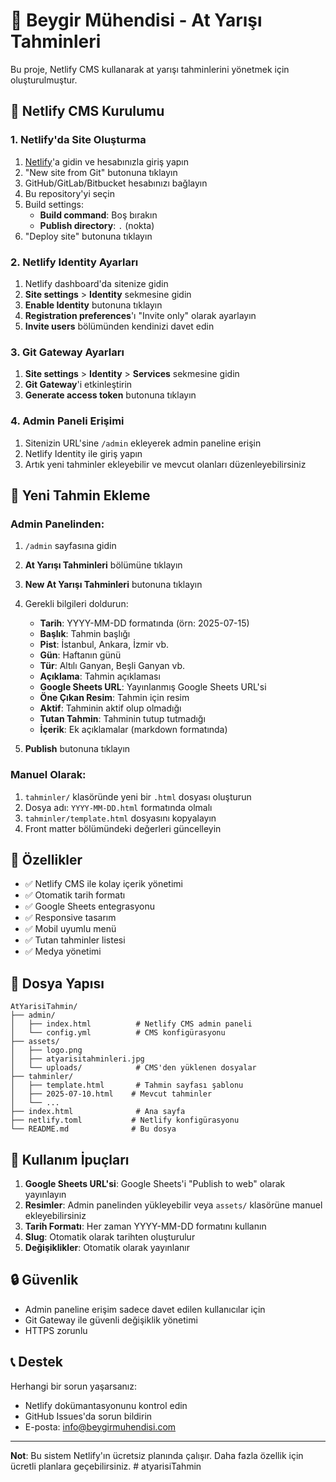 # 🏇 Beygir Mühendisi - At Yarışı Tahminleri

Bu proje, Netlify CMS kullanarak at yarışı tahminlerini yönetmek için oluşturulmuştur.

## 🚀 Netlify CMS Kurulumu

### 1. Netlify'da Site Oluşturma

1. [Netlify](https://netlify.com)'a gidin ve hesabınızla giriş yapın
2. "New site from Git" butonuna tıklayın
3. GitHub/GitLab/Bitbucket hesabınızı bağlayın
4. Bu repository'yi seçin
5. Build settings:
   - **Build command**: Boş bırakın
   - **Publish directory**: `.` (nokta)
6. "Deploy site" butonuna tıklayın

### 2. Netlify Identity Ayarları

1. Netlify dashboard'da sitenize gidin
2. **Site settings** > **Identity** sekmesine gidin
3. **Enable Identity** butonuna tıklayın
4. **Registration preferences**'ı "Invite only" olarak ayarlayın
5. **Invite users** bölümünden kendinizi davet edin

### 3. Git Gateway Ayarları

1. **Site settings** > **Identity** > **Services** sekmesine gidin
2. **Git Gateway**'i etkinleştirin
3. **Generate access token** butonuna tıklayın

### 4. Admin Paneli Erişimi

1. Sitenizin URL'sine `/admin` ekleyerek admin paneline erişin
2. Netlify Identity ile giriş yapın
3. Artık yeni tahminler ekleyebilir ve mevcut olanları düzenleyebilirsiniz

## 📝 Yeni Tahmin Ekleme

### Admin Panelinden:

1. `/admin` sayfasına gidin
2. **At Yarışı Tahminleri** bölümüne tıklayın
3. **New At Yarışı Tahminleri** butonuna tıklayın
4. Gerekli bilgileri doldurun:
   - **Tarih**: YYYY-MM-DD formatında (örn: 2025-07-15)
   - **Başlık**: Tahmin başlığı
   - **Pist**: İstanbul, Ankara, İzmir vb.
   - **Gün**: Haftanın günü
   - **Tür**: Altılı Ganyan, Beşli Ganyan vb.
   - **Açıklama**: Tahmin açıklaması
   - **Google Sheets URL**: Yayınlanmış Google Sheets URL'si
   - **Öne Çıkan Resim**: Tahmin için resim
   - **Aktif**: Tahminin aktif olup olmadığı
   - **Tutan Tahmin**: Tahminin tutup tutmadığı
   - **İçerik**: Ek açıklamalar (markdown formatında)

5. **Publish** butonuna tıklayın

### Manuel Olarak:

1. `tahminler/` klasöründe yeni bir `.html` dosyası oluşturun
2. Dosya adı: `YYYY-MM-DD.html` formatında olmalı
3. `tahminler/template.html` dosyasını kopyalayın
4. Front matter bölümündeki değerleri güncelleyin

## 🔧 Özellikler

- ✅ Netlify CMS ile kolay içerik yönetimi
- ✅ Otomatik tarih formatı
- ✅ Google Sheets entegrasyonu
- ✅ Responsive tasarım
- ✅ Mobil uyumlu menü
- ✅ Tutan tahminler listesi
- ✅ Medya yönetimi

## 📁 Dosya Yapısı

```
AtYarisiTahmin/
├── admin/
│   ├── index.html          # Netlify CMS admin paneli
│   └── config.yml          # CMS konfigürasyonu
├── assets/
│   ├── logo.png
│   ├── atyarisitahminleri.jpg
│   └── uploads/            # CMS'den yüklenen dosyalar
├── tahminler/
│   ├── template.html       # Tahmin sayfası şablonu
│   ├── 2025-07-10.html    # Mevcut tahminler
│   └── ...
├── index.html              # Ana sayfa
├── netlify.toml           # Netlify konfigürasyonu
└── README.md              # Bu dosya
```

## 🎯 Kullanım İpuçları

1. **Google Sheets URL'si**: Google Sheets'i "Publish to web" olarak yayınlayın
2. **Resimler**: Admin panelinden yükleyebilir veya `assets/` klasörüne manuel ekleyebilirsiniz
3. **Tarih Formatı**: Her zaman YYYY-MM-DD formatını kullanın
4. **Slug**: Otomatik olarak tarihten oluşturulur
5. **Değişiklikler**: Otomatik olarak yayınlanır

## 🔒 Güvenlik

- Admin paneline erişim sadece davet edilen kullanıcılar için
- Git Gateway ile güvenli değişiklik yönetimi
- HTTPS zorunlu

## 📞 Destek

Herhangi bir sorun yaşarsanız:
- Netlify dokümantasyonunu kontrol edin
- GitHub Issues'da sorun bildirin
- E-posta: info@beygirmuhendisi.com

---

**Not**: Bu sistem Netlify'ın ücretsiz planında çalışır. Daha fazla özellik için ücretli planlara geçebilirsiniz. #   a t y a r i s i T a h m i n  
 